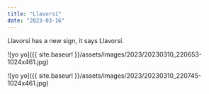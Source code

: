 ```yaml
---
title: "Llavorsí"
date: "2023-03-16"
---
```


Llavorsí has a new sign, it says Llavorsí.

![yo yo]({{ site.baseurl }}/assets/images/2023/20230310_220653-1024x461.jpg)

![yo yo]({{ site.baseurl }}/assets/images/2023/20230310_220745-1024x461.jpg)
